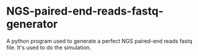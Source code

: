 # NGS-paired-end-reads-fastq-generator
A python program used to generate a perfect NGS paired-end reads fastq file. It's used to do the simulation.
